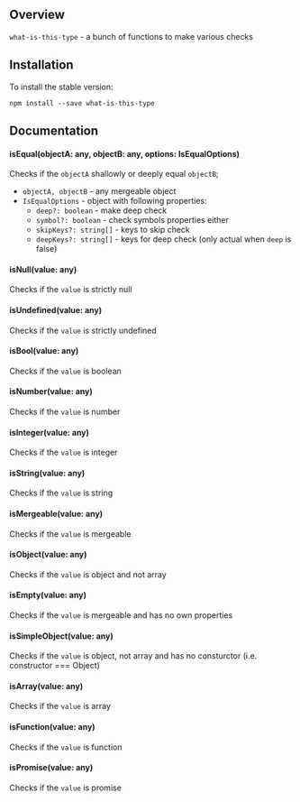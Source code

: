 ## Overview
`what-is-this-type` - a bunch of functions to make various checks

## Installation
To install the stable version:

```
npm install --save what-is-this-type
```

## Documentation

#### isEqual(objectA: any, objectB: any, options: IsEqualOptions)
Checks if the `objectA` shallowly or deeply equal `objectB`;
- `objectA, objectB` - any mergeable object
- `IsEqualOptions` - object with following properties:
    - `deep?: boolean` - make deep check
    - `symbol?: boolean` - check symbols properties either
    - `skipKeys?: string[]` - keys to skip check
    - `deepKeys?: string[]` - keys for deep check (only actual when `deep` is false)

#### isNull(value: any)
Checks if the `value` is strictly null

#### isUndefined(value: any)
Checks if the `value` is strictly undefined

#### isBool(value: any)
Checks if the `value` is boolean

#### isNumber(value: any)
Checks if the `value` is number

#### isInteger(value: any)
Checks if the `value` is integer

#### isString(value: any)
Checks if the `value` is string

#### isMergeable(value: any)
Checks if the `value` is mergeable

#### isObject(value: any)
Checks if the `value` is object and not array

#### isEmpty(value: any)
Checks if the `value` is mergeable and has no own properties

#### isSimpleObject(value: any)
Checks if the `value` is object, not array and has no consturctor (i.e. constructor === Object)

#### isArray(value: any)
Checks if the `value` is array

#### isFunction(value: any)
Checks if the `value` is function

#### isPromise(value: any)
Checks if the `value` is promise

